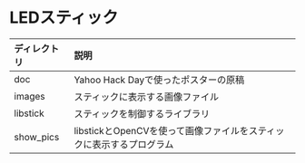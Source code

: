 LEDスティック
======

|ディレクトリ|説明|
|:---|:---|
|doc|Yahoo Hack Dayで使ったポスターの原稿|
|images|スティックに表示する画像ファイル|
|libstick|スティックを制御するライブラリ|
|show_pics|libstickとOpenCVを使って画像ファイルをスティックに表示するプログラム|
